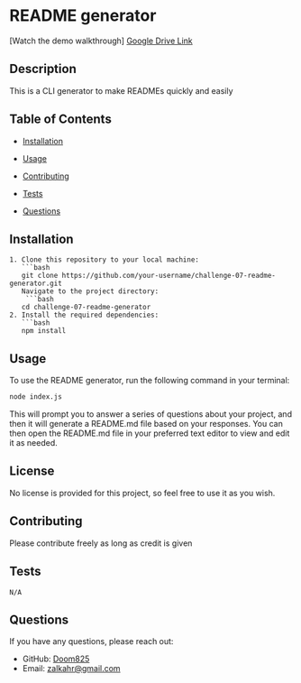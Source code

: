 # README generator

[Watch the demo walkthrough] [Google Drive Link](https://drive.google.com/file/d/15ThOo-CQ1iKENZtqLHzaQ2ISzBDUvQek/view?usp=drive_link)

## Description

This is a CLI generator to make READMEs quickly and easily

## Table of Contents
* [Installation](#installation)
* [Usage](#usage)

* [Contributing](#contributing)
* [Tests](#tests)
* [Questions](#questions)

## Installation

```
1. Clone this repository to your local machine:
   ```bash
   git clone https://github.com/your-username/challenge-07-readme-generator.git
   Navigate to the project directory:
    ```bash
   cd challenge-07-readme-generator
2. Install the required dependencies:
   ```bash
   npm install
```

## Usage

To use the README generator, run the following command in your terminal:

```bash
node index.js
```
This will prompt you to answer a series of questions about your project, and then it will generate a README.md file based on your responses.
You can then open the README.md file in your preferred text editor to view and edit it as needed.

## License

No license is provided for this project, so feel free to use it as you wish.

## Contributing

Please contribute freely as long as credit is given

## Tests

```
N/A
```

## Questions

If you have any questions, please reach out:

- GitHub: [Doom825](https://github.com/Doom825)  
- Email: [zalkahr@gmail.com](mailto:zalkahr@gmail.com)
